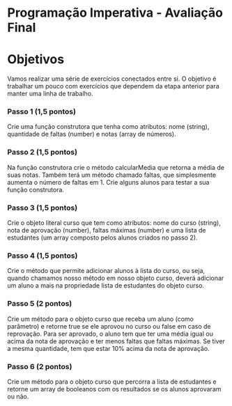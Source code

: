 #  Programação Imperativa - Avaliação Final

# Objetivos

Vamos realizar uma série de exercícios conectados entre si. O objetivo é trabalhar um pouco com exercícios que dependem da etapa anterior para manter uma linha de trabalho.

### Passo 1 (1,5 pontos)

Crie uma função construtora que tenha como atributos: nome (string), quantidade de faltas (number) e notas (array de números). 
 
### Passo 2 (1,5 pontos)

Na função construtora crie o método calcularMedia que retorna a média de suas notas. Também terá um método chamado faltas, que simplesmente aumenta o número de faltas em 1. Crie alguns alunos para testar a sua função construtora. 

### Passo 3 (1,5 pontos)

Crie o objeto literal curso que tem como atributos: nome do curso (string), nota de aprovação (number), faltas máximas (number) e uma lista de estudantes (um array composto pelos alunos criados no passo 2).


### Passo 4 (1,5 pontos)

Crie o método que permite adicionar alunos à lista do curso, ou seja, quando chamamos nosso método em nosso objeto curso, deverá adicionar um aluno a mais na propriedade lista de estudantes do objeto curso.

### Passo 5 (2 pontos)

Crie um método para o objeto curso que receba um aluno (como parâmetro) e retorne true se ele aprovou no curso ou false em caso de reprovação. Para ser aprovado, o aluno tem que ter uma média igual ou acima da nota de aprovação  e ter menos faltas que faltas máximas. Se tiver a mesma quantidade, tem que estar 10% acima da nota de aprovação.

### Passo 6 (2 pontos)

Crie um método para o objeto curso que percorra a lista de estudantes e retorne um array de booleanos com os resultados se os alunos aprovaram ou não. 